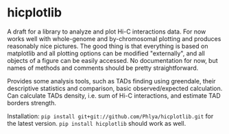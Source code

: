 hicplotlib
==========
A draft for a library to analyze and plot Hi-C interactions data. For now works well with whole-genome and by-chromosomal plotting and produces reasonably nice pictures. The good thing is that everything is based on matplotlib and all plotting options can be modified "externally", and all objects of a figure can be easily accessed. No documentation for now, but names of methods and comments should be pretty straightforward.

Provides some analysis tools, such as TADs finding using greendale, their descriptive statistics and comparison, basic observed/expected calculation. Can calculate TADs density, i.e. sum of Hi-C interactions, and estimate TAD borders strength.

Installation: `pip install git+git://github.com/Phlya/hicplotlib.git` for the latest version. `pip install hicplotlib` should work as well.
